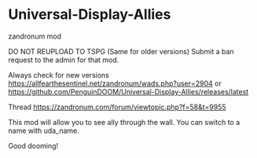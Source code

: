 # Universal-Display-Allies
zandronum mod

DO NOT REUPLOAD TO TSPG (Same for older versions) Submit a ban request to the admin for that mod.

Always check for new versions https://allfearthesentinel.net/zandronum/wads.php?user=2904 or https://github.com/PenguinDOOM/Universal-Display-Allies/releases/latest

Thread
https://zandronum.com/forum/viewtopic.php?f=58&t=9955

This mod will allow you to see ally through the wall.
You can switch to a name with uda_name.

Good dooming!
